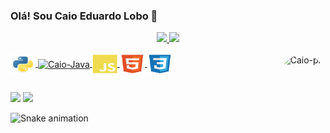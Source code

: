 ### Olá! Sou Caio Eduardo Lobo 👋

<!--
**caioedlobo/caioedlobo** is a ✨ _special_ ✨ repository because its `README.md` (this file) appears on your GitHub profile.

Here are some ideas to get you started:

- 🔭 I’m currently studying Computer Engineering at IFPB
- 🌱 I’m currently learning Machine Learning and Web Development
- 👯 I’m looking to collaborate on ...
- 🤔 I’m looking for help with ...
- 💬 Ask me about ...
- 📫 How to reach me: ...
- 😄 Pronouns: ...
- ⚡ Fun fact: ...
-->

<div align="center">
  <a href="https://github.com/caioedlobo">
  <img height="180em" src="https://github-readme-stats.vercel.app/api?username=caioedlobo&show_icons=true&theme=synthwave&include_all_commits=true&count_private=true"/>
  <img height="180em" src="https://github-readme-stats.vercel.app/api/top-langs/?username=caioedlobo&layout=compact&langs_count=7&theme=synthwave"/>
</div>
<div style="display: inline_block"><br>
  <img align="center" alt="Caio-Python" height="30" width="40" src="https://raw.githubusercontent.com/devicons/devicon/master/icons/python/python-original.svg">
  <img align="center" alt="Caio-Java" height="30" width="40" src="https://cdn.jsdelivr.net/gh/devicons/devicon/icons/java/java-original.svg">
  <img align="center" alt="Caio-Js" height="30" width="40" src="https://raw.githubusercontent.com/devicons/devicon/master/icons/javascript/javascript-plain.svg">
  <img align="center" alt="Caio-HTML" height="30" width="40" src="https://raw.githubusercontent.com/devicons/devicon/master/icons/html5/html5-original.svg">
  <img align="center" alt="Caio-CSS" height="30" width="40" src="https://raw.githubusercontent.com/devicons/devicon/master/icons/css3/css3-original.svg">
 
  <img align="right" alt="Caio-pic" height="150" style="border-radius:50px;" src="https://media-exp1.licdn.com/dms/image/C4D03AQFBxVtg2AS7Og/profile-displayphoto-shrink_800_800/0/1632593381568?e=1645056000&v=beta&t=rkoL2cTMbV6GsuNZGvbMwtJcODjo7KJdW9f1z4g2AsE">
</div>
  
  ##
 
<div> 
  <a href = "mailto:caioeduardolobo@gmail.com"><img src="https://img.shields.io/badge/-Gmail-%23333?style=for-the-badge&logo=gmail&logoColor=white" target="_blank"></a>
  <a href="https://www.linkedin.com/in/caio-eduardo-lobo-silva-868ba7180" target="_blank"><img src="https://img.shields.io/badge/-LinkedIn-%230077B5?style=for-the-badge&logo=linkedin&logoColor=white" target="_blank"></a> 
 
  ![Snake animation](https://github.com/caioedlobo/caioedlobo/blob/output/github-contribution-grid-snake.svg)
 
</div>
